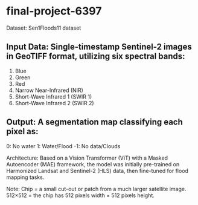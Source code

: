 # final-project-6397
Dataset:  Sen1Floods11 dataset 

## Input Data: Single-timestamp Sentinel-2 images in GeoTIFF format, utilizing six spectral bands:
1. Blue
2. Green
3. Red
4. Narrow Near-Infrared (NIR)
5. Short-Wave Infrared 1 (SWIR 1)
6. Short-Wave Infrared 2 (SWIR 2)

## Output: A segmentation map classifying each pixel as:

0: No water
1: Water/Flood
-1: No data/Clouds 


Architecture: Based on a Vision Transformer (ViT) with a Masked Autoencoder (MAE) framework, the model was initially pre-trained on Harmonized Landsat and Sentinel-2 (HLS) data, then fine-tuned for flood mapping tasks. 

Note: 
Chip = a small cut-out or patch from a much larger satellite image.
512×512 = the chip has 512 pixels width × 512 pixels height. 
